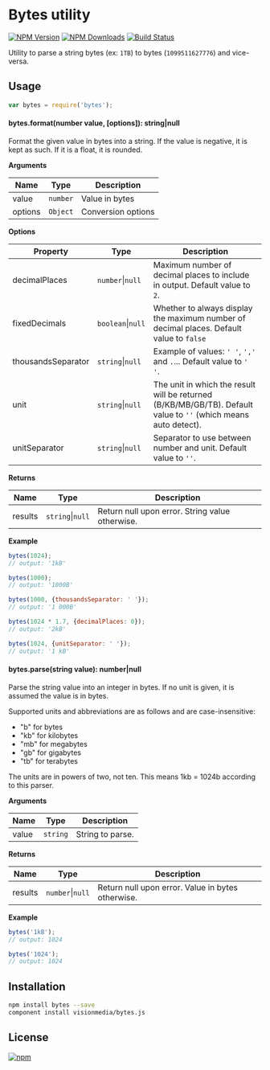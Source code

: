 # Bytes utility

[![NPM Version][npm-image]][npm-url]
[![NPM Downloads][downloads-image]][downloads-url]
[![Build Status][travis-image]][travis-url]

Utility to parse a string bytes (ex: `1TB`) to bytes (`1099511627776`) and vice-versa.

## Usage

```js
var bytes = require('bytes');
```

#### bytes.format(number value, [options]): string|null

Format the given value in bytes into a string. If the value is negative, it is kept as such. If it is a float, it is
 rounded.

**Arguments**

| Name    | Type   | Description        |
|---------|--------|--------------------|
| value   | `number` | Value in bytes     |
| options | `Object` | Conversion options |

**Options**

| Property          | Type   | Description                                                                             |
|-------------------|--------|-----------------------------------------------------------------------------------------|
| decimalPlaces | `number`&#124;`null` | Maximum number of decimal places to include in output. Default value to `2`. |
| fixedDecimals | `boolean`&#124;`null` | Whether to always display the maximum number of decimal places. Default value to `false` |
| thousandsSeparator | `string`&#124;`null` | Example of values: `' '`, `','` and `.`... Default value to `' '`. |
| unit | `string`&#124;`null` | The unit in which the result will be returned (B/KB/MB/GB/TB). Default value to `''` (which means auto detect). |
| unitSeparator | `string`&#124;`null` | Separator to use between number and unit. Default value to `''`. |

**Returns**

| Name    | Type        | Description             |
|---------|-------------|-------------------------|
| results | `string`&#124;`null` | Return null upon error. String value otherwise. |

**Example**

```js
bytes(1024);
// output: '1kB'

bytes(1000);
// output: '1000B'

bytes(1000, {thousandsSeparator: ' '});
// output: '1 000B'

bytes(1024 * 1.7, {decimalPlaces: 0});
// output: '2kB'

bytes(1024, {unitSeparator: ' '});
// output: '1 kB'

```

#### bytes.parse(string value): number|null

Parse the string value into an integer in bytes. If no unit is given, it is assumed the value is in bytes.

Supported units and abbreviations are as follows and are case-insensitive:

  * "b" for bytes
  * "kb" for kilobytes
  * "mb" for megabytes
  * "gb" for gigabytes
  * "tb" for terabytes

The units are in powers of two, not ten. This means 1kb = 1024b according to this parser.

**Arguments**

| Name          | Type   | Description        |
|---------------|--------|--------------------|
| value   | `string` | String to parse.   |

**Returns**

| Name    | Type        | Description             |
|---------|-------------|-------------------------|
| results | `number`&#124;`null` | Return null upon error. Value in bytes otherwise. |

**Example**

```js
bytes('1kB');
// output: 1024

bytes('1024');
// output: 1024
```

## Installation

```bash
npm install bytes --save
component install visionmedia/bytes.js
```

## License 

[![npm](https://img.shields.io/npm/l/express.svg)](https://github.com/visionmedia/bytes.js/blob/master/LICENSE)

[downloads-image]: https://img.shields.io/npm/dm/bytes.svg
[downloads-url]: https://npmjs.org/package/bytes
[npm-image]: https://img.shields.io/npm/v/bytes.svg
[npm-url]: https://npmjs.org/package/bytes
[travis-image]: https://img.shields.io/travis/visionmedia/bytes.js/master.svg
[travis-url]: https://travis-ci.org/visionmedia/bytes.js
